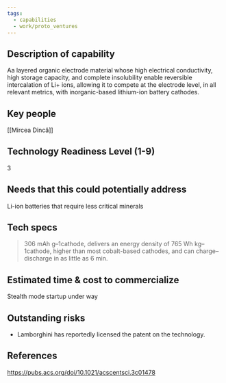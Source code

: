 ```yaml
---
tags:
  - capabilities
  - work/proto_ventures
---
```

## Description of capability
Aa layered organic electrode material whose high electrical conductivity, high storage capacity, and complete insolubility enable reversible intercalation of Li+ ions, allowing it to compete at the electrode level, in all relevant metrics, with inorganic-based lithium-ion battery cathodes.

## Key people
[[Mircea Dincă]]

## Technology Readiness Level (1-9)
3

## Needs that this could potentially address
Li-ion batteries that require less critical minerals

## Tech specs

>306 mAh g–1cathode, delivers an energy density of 765 Wh kg–1cathode, higher than most cobalt-based cathodes, and can charge–discharge in as little as 6 min.

## Estimated time & cost to commercialize
Stealth mode startup under way

## Outstanding risks
- Lamborghini has reportedly licensed the patent on the technology.

## References
https://pubs.acs.org/doi/10.1021/acscentsci.3c01478